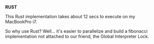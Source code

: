 **RUST**

This Rust implementation takes about 12 secs to execute on my MacBookPro i7.

So why use Rust? Well... it's easier to parallelize and build a fibonacci implementation not attached to our friend, the Global Interpreter Lock.
